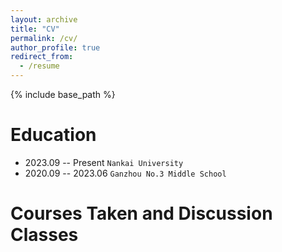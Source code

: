 ```yaml
---
layout: archive
title: "CV"
permalink: /cv/
author_profile: true
redirect_from:
  - /resume
---
```


{% include base_path %}

Education
======
* 2023.09 -- Present `Nankai University`
* 2020.09 -- 2023.06 `Ganzhou No.3 Middle School`

Courses Taken and Discussion Classes
======
